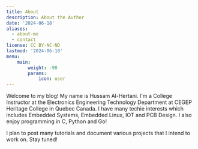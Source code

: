 ```yaml
---
title: About
description: About the Author
date: '2024-06-18'
aliases:
  - about-me
  - contact
license: CC BY-NC-ND
lastmod: '2024-06-18'
menu:
    main: 
        weight: -90
        params:
            icon: user
---
```


Welcome to my blog! My name is Hussam Al-Hertani. I'm a College Instructor at the Electronics Engineering Technology Department at CEGEP Heritage College in Quebec Canada. I have many techie interests which includes Embedded Systems, Embedded Linux,  IOT and PCB Design. I also enjoy programming in C, Python and Go! 

I plan to post many tutorials and document various projects that I intend to work on. Stay tuned!

